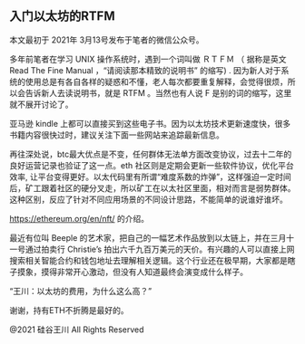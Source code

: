 ## 入门以太坊的RTFM

本文最初于 2021年 3月13号发布于笔者的微信公众号。

多年前笔者在学习 UNIX 操作系统时，遇到一个词叫做 ＲＴＦＭ （ 据称是英文 Read The Fine Manual ，“请阅读那本精致的说明书” 的缩写)
. 因为新人对于系统的使用总是有各自各样的疑惑和不懂，老人每次都要重复解释，会觉得很烦，所以会告诉新人去读说明书，就是 RTFM
。当然也有人说 F 是别的词的缩写，这里就不展开讨论了。

亚马逊 kindle 上都可以直接买到这些电子书。因为以太坊技术更新速度快，很多书籍内容很快过时，建议关注下面一些网站来追踪最新信息。

再往深处说，btc最大优点是不变，任何群体无法单方面改变协议，过去十二年的良好运营记录也验证了这一点。eth
社区则是定期会更新一些软件协议，优化平台效率,
让平台变得更好。以太代码里有所谓“难度系数的炸弹”，这样强迫一定时间后，矿工跟着社区的硬分叉走，所以矿工在以太社区里面，相对而言是弱势群体。这种区别，反应了针对不同应用场景的不同设计思路，不能简单的说谁好谁坏。

https://ethereum.org/en/nft/ 的介绍。

最近有位叫 Beeple 的艺术家，把自己的一幅艺术作品放到以太链上，并在三月十一号通过拍卖行 Christie&#8217;s
拍出六千九百万美元的天价。有兴趣的人可以直接上网搜索相关智能合约和钱包地址去理解相关逻辑。这个行业还在极早期，大家都是瞎子摸象，摸得非常开心激动，但没有人知道最终会演变成什么样子。

&#8220;王川：以太坊的费用，为什么这么高？&#8221;

谢谢，持有ETH不折腾是最好的。

@2021 硅谷王川 All Rights Reserved

